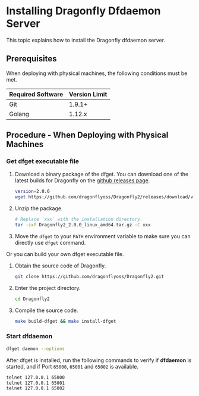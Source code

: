 # Installing Dragonfly Dfdaemon Server

This topic explains how to install the Dragonfly dfdaemon server.

## Prerequisites

When deploying with physical machines, the following conditions must be met.

| Required Software | Version Limit |
| ----------------- | ------------- |
| Git               | 1.9.1+        |
| Golang            | 1.12.x        |

## Procedure - When Deploying with Physical Machines

### Get dfget executable file

1. Download a binary package of the dfget. You can download one of
   the latest builds for Dragonfly on the
   [github releases page](https://github.com/dragonflyoss/Dragonfly2/releases).

   ```sh
   version=2.0.0
   wget https://github.com/dragonflyoss/Dragonfly2/releases/download/v$version/Dragonfly2_$version_linux_amd64.tar.gz
   ```

2. Unzip the package.

   ```bash
   # Replace `xxx` with the installation directory.
   tar -zxf Dragonfly2_2.0.0_linux_amd64.tar.gz -C xxx
   ```

3. Move the `dfget` to your `PATH` environment variable to
   make sure you can directly use `dfget` command.

Or you can build your own dfget executable file.

1. Obtain the source code of Dragonfly.

   ```sh
   git clone https://github.com/dragonflyoss/Dragonfly2.git
   ```

2. Enter the project directory.

   ```sh
   cd Dragonfly2
   ```

3. Compile the source code.

   ```sh
   make build-dfget && make install-dfget
   ```

### Start dfdaemon

```sh
dfget daemon --options
```

After dfget is installed, run the following commands to
verify if **dfdaemon** is started,
and if Port `65000`, `65001` and `65002` is available.

```sh
telnet 127.0.0.1 65000
telnet 127.0.0.1 65001
telnet 127.0.0.1 65002
```
